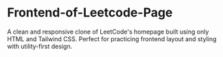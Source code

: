 # Frontend-of-Leetcode-Page

A clean and responsive clone of LeetCode's homepage built using only HTML and Tailwind CSS. Perfect for practicing frontend layout and styling with utility-first design.
